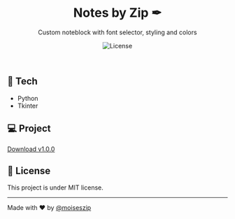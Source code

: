 <h1 align="center"> Notes by Zip ✒ </h1>

<p align="center">
Custom noteblock with font selector, styling and colors <br/>
</p>

<p align="center">
  <img alt="License" src="https://img.shields.io/static/v1?label=license&message=MIT&color=49AA26&labelColor=000000">
</p>

<br>


## 🚀 Tech

- Python
- Tkinter

## 💻 Project

[Download v1.0.0](https://github.com/moiseszip/notesbyzip/releases)

## 📃 License

This project is under MIT license.

---

Made with ♥ by [@moiseszip](https://www.instagram.com/moiseszip/)
